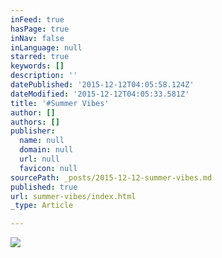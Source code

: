 ```yaml
---
inFeed: true
hasPage: true
inNav: false
inLanguage: null
starred: true
keywords: []
description: ''
datePublished: '2015-12-12T04:05:58.124Z'
dateModified: '2015-12-12T04:05:33.581Z'
title: '#Summer Vibes'
author: []
authors: []
publisher:
  name: null
  domain: null
  url: null
  favicon: null
sourcePath: _posts/2015-12-12-summer-vibes.md
published: true
url: summer-vibes/index.html
_type: Article

---
```

![](https://the-grid-user-content.s3-us-west-2.amazonaws.com/23df453b-0536-474e-96da-460ca3295853.JPG)